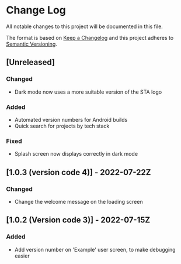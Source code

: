 # Change Log

All notable changes to this project will be documented in this file.

The format is based on [Keep a Changelog](http://keepachangelog.com/)
and this project adheres to [Semantic Versioning](http://semver.org/).

## [Unreleased]

### Changed

- Dark mode now uses a more suitable version of the STA logo

### Added

- Automated version numbers for Android builds
- Quick search for projects by tech stack

### Fixed

- Splash screen now displays correctly in dark mode

## [1.0.3 (version code 4)] - 2022-07-22Z

### Changed

- Change the welcome message on the loading screen

## [1.0.2 (Version code 3)] - 2022-07-15Z

### Added

- Add version number on 'Example' user screen, to make debugging easier
